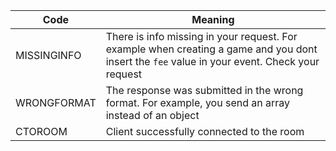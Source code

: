 | Code | Meaning|
|------|--------|
| MISSINGINFO | There is info missing in your request. For example when creating a game and you dont insert the `fee` value in your event. Check your request |
| WRONGFORMAT | The response was submitted in the wrong format. For example, you send an array instead of an object | 
| CTOROOM | Client successfully connected to the room |